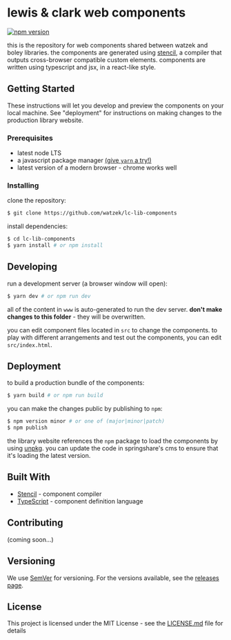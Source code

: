 # lewis & clark web components

[![npm version](https://img.shields.io/npm/v/lc-lib-components.svg)](https://www.npmjs.com/package/lc-lib-components)

this is the repository for web components shared between watzek and boley libraries. the components are generated using [stencil](https://stenciljs.com/), a compiler that outputs cross-browser compatible custom elements. components are written using typescript and jsx, in a react-like style.

## Getting Started

These instructions will let you develop and preview the components on your local machine. See "deployment" for instructions on making changes to the production library website.

### Prerequisites

- latest node LTS
- a javascript package manager [(give `yarn` a try!)](http://yarnpkg.com/)
- latest version of a modern browser - chrome works well

### Installing

clone the repository:
```sh
$ git clone https://github.com/watzek/lc-lib-components
```

install dependencies:
```sh
$ cd lc-lib-components
$ yarn install # or npm install
```

## Developing
run a development server (a browser window will open):
```sh
$ yarn dev # or npm run dev
```
all of the content in `www` is auto-generated to run the dev server. **don't make changes to this folder** - they will be overwritten.

you can edit component files located in `src` to change the components. to play with different arrangements and test out the components, you can edit `src/index.html`.

## Deployment
to build a production bundle of the components:
```sh
$ yarn build # or npm run build
```

you can make the changes public by publishing to `npm`:
```sh
$ npm version minor # or one of (major|minor|patch)
$ npm publish
```

the library website references the `npm` package to load the components by using [unpkg](https://unpkg.com/#/). you can update the code in springshare's cms to ensure that it's loading the latest version.

## Built With

* [Stencil](https://stenciljs.com/) - component compiler
* [TypeScript](https://www.typescriptlang.org/) - component definition language

## Contributing

(coming soon...)

## Versioning

We use [SemVer](http://semver.org/) for versioning. For the versions available, see the [releases page](https://github.com/watzek/lc-lib-components/releases).

## License

This project is licensed under the MIT License - see the [LICENSE.md](LICENSE.md) file for details